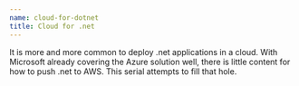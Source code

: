 ```yaml
---
name: cloud-for-dotnet
title: Cloud for .net
---
```

It is more and more common to deploy .net applications in a cloud. With Microsoft already covering the Azure solution well, there is little content for how to push .net to AWS. This serial attempts to fill that hole.